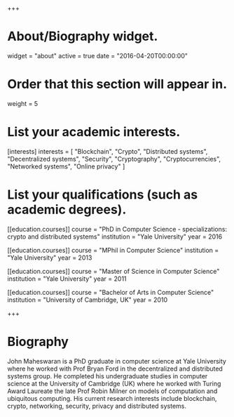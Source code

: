 +++
# About/Biography widget.
widget = "about"
active = true
date = "2016-04-20T00:00:00"

# Order that this section will appear in.
weight = 5

# List your academic interests.
[interests]
  interests = [
    "Blockchain",
    "Crypto",
    "Distributed systems",
    "Decentralized systems",
    "Security",
    "Cryptography",
    "Cryptocurrencies",
    "Networked systems",
    "Online privacy"
  ]

# List your qualifications (such as academic degrees).
[[education.courses]]
  course = "PhD in Computer Science - specializations: crypto and distributed systems"
  institution = "Yale University"
  year = 2016

[[education.courses]]
  course = "MPhil in Computer Science"
  institution = "Yale University"
  year = 2013

[[education.courses]]
  course = "Master of Science in Computer Science"
  institution = "Yale University"
  year = 2011

[[education.courses]]
  course = "Bachelor of Arts in Computer Science"
  institution = "University of Cambridge, UK"
  year = 2010
 
+++

# Biography

John Maheswaran is a PhD graduate in computer science at Yale University where he worked with Prof Bryan Ford in the decentralized and distributed systems group. He completed his undergraduate studies in computer science at the University of Cambridge (UK) where he worked with Turing Award Laureate the late Prof Robin Milner on models of computation and ubiquitous computing. His current research interests include blockchain, crypto, networking, security, privacy and distributed systems. 

